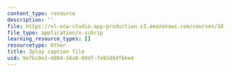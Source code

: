 ```yaml
---
content_type: resource
description: ''
file: https://ol-ocw-studio-app-production.s3.amazonaws.com/courses/18-01sc-single-variable-calculus-fall-2010/9e7bc0e2d80456a889dffe83d8dfbbe4_7K1sB05pE0A.vtt
file_type: application/x-subrip
learning_resource_types: []
resourcetype: Other
title: 3play caption file
uid: 9e7bc0e2-d804-56a8-89df-fe83d8dfbbe4
---
```


